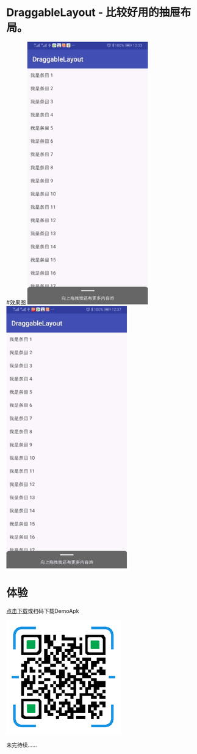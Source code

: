 # DraggableLayout - 比较好用的抽屉布局。

#效果图
![只有开启和关闭状态时](images/gif_graggable_layout_1.gif)
![除开启和关闭状态还有中间状态时](images/gif_graggable_layout_2.gif)

# 体验
[点击下载](https://fir.im/dkp9)或扫码下载DemoApk

![DemoApk](images/draggable_layout_demo.png)

未完待续……